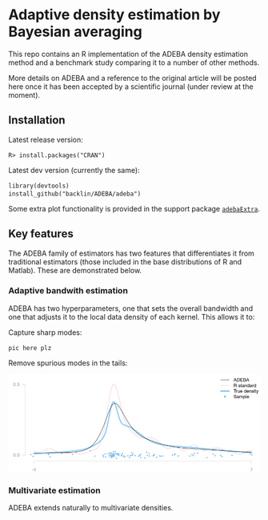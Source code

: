 Adaptive density estimation by Bayesian averaging
=====
This repo contains an R implementation of the ADEBA density estimation method
and a benchmark study comparing it to a number of other methods.

More details on ADEBA and a reference to the original article will be posted here
once it has been accepted by a scientific journal (under review at the moment).


## Installation
Latest release version:

```
R> install.packages("CRAN")
```

Latest dev version (currently the same):

```
library(devtools)
install_github("backlin/ADEBA/adeba")
```

Some extra plot functionality is provided in the support package [`adebaExtra`](./adebaExtra).


## Key features
The ADEBA family of estimators has two features that differentiates it from traditional
estimators (those included in the base distributions of R and Matlab).
These are demonstrated below.


### Adaptive bandwith estimation
ADEBA has two hyperparameters, one that sets the overall bandwidth and one that adjusts
it to the local data density of each kernel. This allows it to:

Capture sharp modes:

```
pic here plz
```

Remove spurious modes in the tails:

![Univariate example](example_adaptive.png)



### Multivariate estimation
ADEBA extends naturally to multivariate densities.


